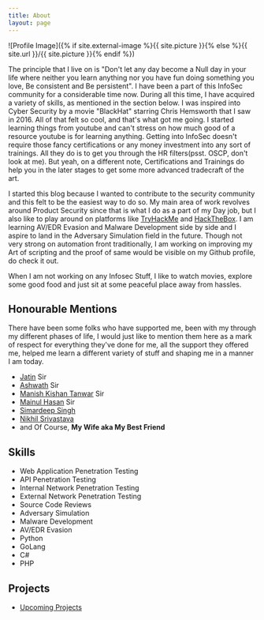 ```yaml
---
title: About
layout: page
---
```

![Profile Image]({% if site.external-image %}{{ site.picture }}{% else %}{{ site.url }}/{{ site.picture }}{% endif %})

<p>The principle that I live on is "Don't let any day become a Null day in your life where neither you learn anything nor you have fun doing something you love, Be consistent and Be persistent". I have been a part of this InfoSec community for a considerable time now. During all this time, I have acquired a variety of skills, as mentioned in the section below. I was inspired into Cyber Security by a movie "BlackHat" starring Chris Hemsworth that I saw in 2016. All of that felt so cool, and that's what got me going. I started learning things from youtube and can't stress on how much good of a resource youtube is for learning anything. Getting into InfoSec doesn't require those fancy certifications or any money investment into any sort of trainings. All they do is to get you through the HR filters(psst. OSCP, don't look at me). But yeah, on a different note, Certifications and Trainings do help you in the later stages to get some more advanced tradecraft of the art.</p>

<p>I started this blog because I wanted to contribute to the security community and this felt to be the easiest way to do so. My main area of work revolves around Product Security since that is what I do as a part of my Day job, but I  also like to play around on platforms like <a href="https://tryhackme.com/p/r0075cr1p7">TryHackMe</a> and <a href="https://app.hackthebox.com/profile/1482">HackTheBox</a>. I am learning AV/EDR Evasion and Malware Development side by side and I aspire to land in the Adversary Simulation field in the future. Though not very strong on automation front traditionally, I am working on improving my Art of scripting and the proof of same would be visible on my Github profile, do check it out.</p>
<p>When I am not working on any Infosec Stuff, I like to watch movies, explore some good food and just sit at some peaceful place away from hassles.</p>

<h2>Honourable Mentions</h2>
<p>There have been some folks who have supported me, been with my through my different phases of life, I would just like to mention them here as a mark of respect for everything they've done for me, all the support they offered me, helped me learn a different variety of stuff and shaping me in a manner I am today.
<p>
<ul>
	<li><a href="https://www.linkedin.com/in/sethijatin">Jatin</a> Sir</li>
	<li><a href="https://twitter.com/ka3hk">Ashwath</a> Sir</li>
	<li><a href="https://twitter.com/IndiShell1046">Manish Kishan Tanwar</a> Sir</li>
	<li><a href="https://twitter.com/2mikU">Mainul Hasan</a> Sir</li>
	<li><a href="https://www.simardeepsingh.tech/">Simardeep Singh</a></li>
	<li><a href="https://www.linkedin.com/in/nikhilcyber">Nikhil Srivastava</a></li>
	<li>and Of Course, <b>My Wife aka My Best Friend</b></li>
</ul>


<h2>Skills</h2>

<ul class="skill-list">
	<li>Web Application Penetration Testing</li>
	<li>API Penetration Testing</li>
	<li>Internal Network Penetration Testing</li>
	<li>External Network Penetration Testing</li>
	<li>Source Code Reviews</li>
	<li>Adversary Simulation</li>
	<li>Malware Development</li>
	<li>AV/EDR Evasion</li>
	<li>Python</li>
	<li>GoLang</li>
	<li>C#</li>
	<li>PHP</li>

</ul>

<h2>Projects</h2>

<ul>
	<li><a href="#">Upcoming Projects</a></li>
</ul>
